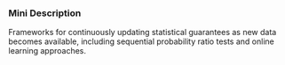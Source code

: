 ### Mini Description

Frameworks for continuously updating statistical guarantees as new data becomes available, including sequential probability ratio tests and online learning approaches.
